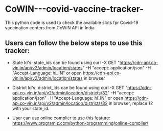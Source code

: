# CoWIN---covid-vaccine-tracker-
This python code is used to check the available slots fpr Covid-19 vaccination centers from CoWIN API in India

## Users can follow the below steps to use this tracker:

- State Id's: state_ids can be found using curl -X GET "https://cdn-api.co-vin.in/api/v2/admin/location/states" -H  "accept: application/json" -H  "Accept-Language: hi_IN"
or open https://cdn-api.co-vin.in/api/v2/admin/location/states in browser

- District Id's: district_ids can be found using curl -X GET "https://cdn-api.co-vin.in/api/v2/admin/location/districts/32" -H  "accept: application/json" -H  "Accept-Language: hi_IN"
or open https://cdn-api.co-vin.in/api/v2/admin/location/districts/32 in browser, replace 12 with your state_id.

- User can use online complier to use this feature: https://www.programiz.com/python-programming/online-compiler/
